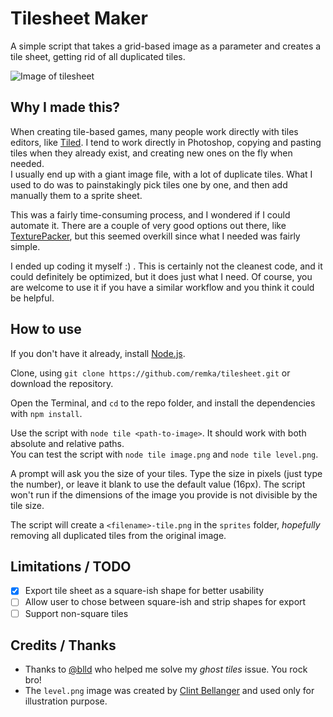 # Tilesheet Maker  

A simple script that takes a grid-based image as a parameter and creates a tile sheet, getting rid of all duplicated tiles.  

![Image of tilesheet](https://i.imgur.com/lfqLQy8.png)

## Why I made this?

When creating tile-based games, many people work directly with tiles editors, like [Tiled](https://www.mapeditor.org/). I tend to work directly in Photoshop, copying and pasting tiles when they already exist, and creating new ones on the fly when needed.  
I usually end up with a giant image file, with a lot of duplicate tiles. What I used to do was to painstakingly pick tiles one by one, and then add manually them to a sprite sheet.

This was a fairly time-consuming process, and I wondered if I could automate it. There are a couple of very good options out there, like [TexturePacker](https://www.codeandweb.com/texturepacker), but this seemed overkill since what I needed was fairly simple.  

I ended up coding it myself :) . This is certainly not the cleanest code, and it could definitely be optimized, but it does just what I need. Of course, you are welcome to use it if you have a similar workflow and you think it could be helpful.    


## How to use    

If you don't have it already, install [Node.js](https://nodejs.org/en/).  

Clone, using `git clone https://github.com/remka/tilesheet.git` or download the repository.  

Open the Terminal, and `cd` to the repo folder, and install the dependencies with `npm install`.  

Use the script with `node tile <path-to-image>`. It should work with both absolute and relative paths.  
You can test the script with `node tile image.png` and `node tile level.png`.  

A prompt will ask you the size of your tiles. Type the size in pixels (just type the number), or leave it blank to use the default value (16px). The script won't run if the dimensions of the image you provide is not divisible by the tile size.  

The script will create a `<filename>-tile.png` in the `sprites` folder, *hopefully* removing all duplicated tiles from the original image.

## Limitations / TODO

- [x] Export tile sheet as a square-ish shape for better usability   
- [ ] Allow user to chose between square-ish and strip shapes for export  
- [ ] Support non-square tiles    

## Credits / Thanks  

* Thanks to [@blld](https://github.com/blldand-tiles) who helped me solve my *ghost tiles* issue. You rock bro!    
* The `level.png` image was created by [Clint Bellanger](https://opengameart.org/forumtopic/feedback-on-16px-robots-and-tiles) and used only for illustration purpose.    
